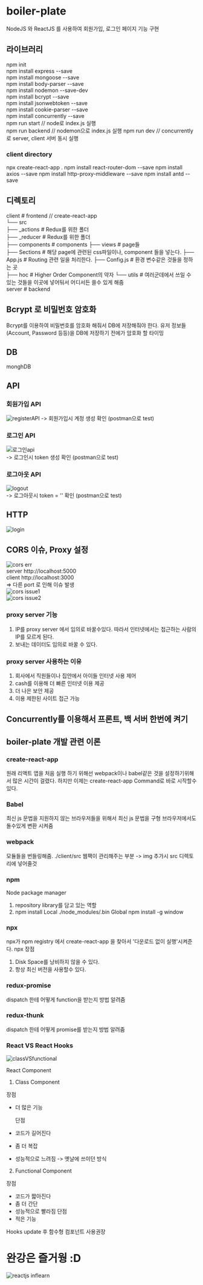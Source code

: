 # boiler-plate 

NodeJS 와 ReactJS 를 사용하여 회원가입, 로그인 페이지 기능 구현

## 라이브러리

npm init  
npm install express --save  
npm install mongoose --save  
npm install body-parser --save  
npm install nodemon --save-dev  
npm install bcrypt --save  
npm install jsonwebtoken --save  
npm install cookie-parser --save  
npm install concurrently --save  
npm run start // node로 index.js 실행  
npm run backend // nodemon으로 index.js 실행
npm run dev // concurrently로 server, client 서버 동시 실행

### client directory

npx create-react-app .
npm install react-router-dom --save
npm install axios --save
npm install http-proxy-middleware --save
npm install antd --save

## 디렉토리

client # frontend // create-react-app  
└── src  
 ├── \_actions # Redux를 위한 폴더  
 ├── \_reducer # Redux를 위한 폴더  
 ├── components # components
├── views # page들  
 ├── Sections # 해당 page에 관련된 css파일이나, component 들을 넣는다.
├── App.js # Routing 관련 일을 처리한다.
├── Config.js # 환경 변수같은 것들을 정하는 곳  
 ├── hoc # Higher Order Component의 약자
└── utils # 여러군데에서 쓰일 수 있는 것들을 이곳에 넣어둬서 어디서든 쓸수 있게 해줌  
server # backend

## Bcrypt 로 비밀번호 암호화

Bcrypt를 이용하여 비밀번호를 암호화 해줘서 DB에 저장해줘야 한다.
유저 정보들(Account, Password 등등)을 DB에 저장하기 전에가 암호화 할 타이밍

## DB

monghDB

## API

### 회원가입 API

![registerAPI](https://user-images.githubusercontent.com/42309919/100058288-59a0fb00-2e6c-11eb-8954-ff36fdec920f.PNG)
-> 회원가입시 계정 생성 확인 (postman으로 test)

### 로그인 API

![로그인api](https://user-images.githubusercontent.com/42309919/100057898-ae904180-2e6b-11eb-8e40-224b05887366.PNG)  
-> 로그인시 token 생성 확인 (postman으로 test)

### 로그아웃 API

![logout](https://user-images.githubusercontent.com/42309919/100091225-ae0da000-2e97-11eb-97c2-9b7f111513db.PNG)  
-> 로그아웃시 token = '' 확인 (postman으로 test)

## HTTP

![login](https://user-images.githubusercontent.com/42309919/100353565-0bd5ef80-3032-11eb-9884-9527bc1efcb8.PNG)

## CORS 이슈, Proxy 설정

![cors err](https://user-images.githubusercontent.com/42309919/100356352-7426d000-3036-11eb-820a-53c1d62a7135.PNG)  
server http://localhost:5000  
client http://localhost:3000  
=> 다른 port 로 인해 이슈 발생  
![cors issue1](https://user-images.githubusercontent.com/42309919/100356349-72f5a300-3036-11eb-978f-bc128171e3a0.PNG)  
![cors issue2](https://user-images.githubusercontent.com/42309919/100356354-7426d000-3036-11eb-98b2-cdaead332023.PNG)

### proxy server 기능

1. IP를 proxy server 에서 임의로 바꿀수있다. 따라서 인터넷에서는 접근하는 사람의 IP를 모르게 된다.
2. 보내는 데이터도 임의로 바꿀 수 있다.

### proxy server 사용하는 이유

1. 회사에서 직원들이나 집안에서 아이들 인터넷 사용 제어
2. cash를 이용해 더 빠른 인터넷 이용 제공
3. 더 나은 보안 제공
4. 이용 제한된 사이트 접근 가능

## Concurrently를 이용해서 프론트, 백 서버 한번에 켜기

## boiler-plate 개발 관련 이론

### create-react-app

원래 리액트 앱을 처음 실행 하기 위해선 webpack이나 babel같은 것을 설정하기위해서 많은 시간이 걸렸다. 하지만 이제는 create-react-app Command로 바로 시작할수있다.

### Babel

최신 js 문법을 지원하지 않는 브라우저들을 위해서
최신 js 문법을 구형 브라우저에서도 돌수있게 변환 시켜줌

### webpack

모듈들을 번들링해줌.
./client/src 웹팩이 관리해주는 부분
-> img 추가시 src 디렉토리에 넣어줄것

### npm

Node package manager

1. repository library를 담고 있는 역할
2. npm install
   Local ./node_modules/.bin
   Global npm install -g window

### npx

npx가 npm registry 에서 create-react-app 을 찾아서 '다운로드 없이 실행'시켜준다.
npx 장점

1. Disk Space를 낭비하지 않을 수 있다.
2. 항상 최신 버전을 사용할수 있다.

### redux-promise

dispatch 한테 어떻게 function을 받는지 방법 알려줌

### redux-thunk

dispatch 한테 어떻게 promise를 받는지 방법 알려줌

### React VS React Hooks
![classVSfunctional](https://user-images.githubusercontent.com/42309919/100463624-7ad54600-310f-11eb-921b-3ba7fa71b8fe.PNG)

React Component

1. Class Component

장점

- 더 많은 기능

  단점

- 코드가 길어진다
- 좀 더 복잡
- 성능적으로 느려짐
  -> 옛날에 쓰이던 방식

2. Functional Component

장점

- 코드가 짧아진다
- 좀 더 간단
- 성능적으로 빨라짐
  단점
- 적은 기능

Hooks update 후 함수형 컴포넌트 사용권장

# 완강은 즐거웡 :D 
![reactjs inflearn](https://user-images.githubusercontent.com/42309919/103457243-b5e71c80-4d40-11eb-8d10-e254088b9bf6.PNG)
